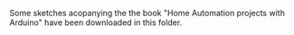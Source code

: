Some sketches acopanying the the book "Home Automation projects with Arduino" have been downloaded in this folder.
